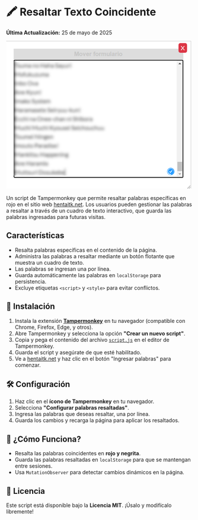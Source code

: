 # 🖍️ Resaltar Texto Coincidente

**Última Actualización:** 25 de mayo de 2025

![Interfaz Gráfica del Script](GUI.png)

Un script de Tampermonkey que permite resaltar palabras específicas en rojo en el sitio web [hentaitk.net](https://hentaitk.net). Los usuarios pueden gestionar las palabras a resaltar a través de un cuadro de texto interactivo, que guarda las palabras ingresadas para futuras visitas.

## Características

- Resalta palabras específicas en el contenido de la página.
- Administra las palabras a resaltar mediante un botón flotante que muestra un cuadro de texto.
- Las palabras se ingresan una por línea.
- Guarda automáticamente las palabras en `localStorage` para persistencia.
- Excluye etiquetas `<script>` y `<style>` para evitar conflictos.

## 🚀 Instalación

1. Instala la extensión **[Tampermonkey](https://www.tampermonkey.net/)** en tu navegador (compatible con Chrome, Firefox, Edge, y otros).
2. Abre Tampermonkey y selecciona la opción **"Crear un nuevo script"**.
3. Copia y pega el contenido del archivo [`script.js`](https://github.com/wernser412/Resaltar-texto-coincidente/raw/refs/heads/main/Resaltar%20texto%20coincidente.user.js) en el editor de Tampermonkey.
4. Guarda el script y asegúrate de que esté habilitado.
5. Ve a [hentaitk.net](https://hentaitk.net) y haz clic en el botón "Ingresar palabras" para comenzar.


## 🛠️ Configuración

1. Haz clic en el **ícono de Tampermonkey** en tu navegador.
2. Selecciona **"Configurar palabras resaltadas"**.
3. Ingresa las palabras que deseas resaltar, una por línea.
4. Guarda los cambios y recarga la página para aplicar los resaltados.

## 🎨 ¿Cómo Funciona?

- Resalta las palabras coincidentes en **rojo y negrita**.
- Guarda las palabras resaltadas en `localStorage` para que se mantengan entre sesiones.
- Usa `MutationObserver` para detectar cambios dinámicos en la página.

## 📜 Licencia

Este script está disponible bajo la **Licencia MIT**. ¡Úsalo y modifícalo libremente!

